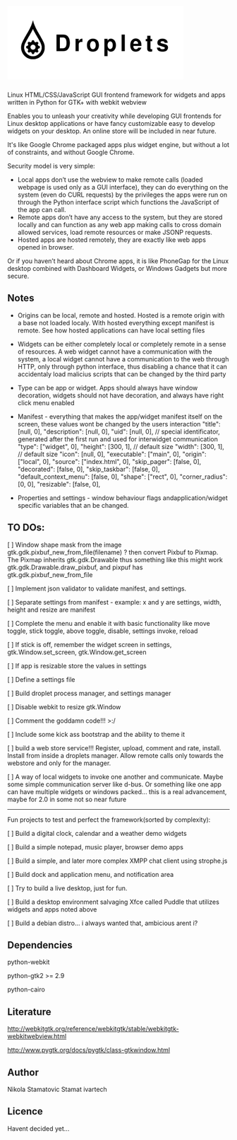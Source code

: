 ![Droplets - Linux html/css/javascript GUI frontend framework for widgets and apps written in Python for GTK+ with webkit webview](droplets_logo.png)
========

Linux HTML/CSS/JavaScript GUI frontend framework for widgets and apps written in Python for GTK+ with webkit webview

Enables you to unleash your creativity while developing GUI frontends for Linux desktop applications or have fancy customizable easy to develop widgets on your desktop. An online store will be included in near future.

It's like Google Chrome packaged apps plus widget engine, but without a lot of constraints, and without Google Chrome. 

Security model is very simple: 
* Local apps don’t use the webview to make remote calls (loaded webpage is used only as a GUI interface), they can do everything on the system (even do CURL requests) by the privileges the apps were run on through the Python interface script which functions the JavaScript of the app can call.
* Remote apps don’t have any access to the system, but they are stored locally and can function as any web app making calls to cross domain allowed services, load remote resources or make JSONP requests.
* Hosted apps are hosted remotely, they are exactly like web apps opened in browser.

Or if you haven’t heard about Chrome apps, it is like PhoneGap for the Linux desktop combined with Dashboard Widgets, or Windows Gadgets but more secure.


Notes
-----
* Origins can be local, remote and hosted. Hosted is a remote origin with a base not loaded localy. With hosted everything except manifest is remote. See how hosted applications can have local setting files

* Widgets can be either completely local or completely remote in a sense of resources. A web widget cannot have a communication with the system, a local widget cannot have a communication to the web through HTTP, only through python interface, thus disabling a chance that it can accidentaly load malicius scripts that can be changed by the third party

* Type can be app or widget. Apps should always have window decoration, widgets should not have decoration, and always have right click menu enabled

* Manifest - everything that makes the app/widget manifest itself on the screen, these values wont be changed by the users interaction
	"title": [null, 0],
	"description": [null, 0],
	"uid": [null, 0], // special identificator, generated after the first run and used for interwidget communication
	"type": ["widget", 0],
	"height": [300, 1],  // default size
	"width": [300, 1], // default size
	"icon": [null, 0],
	"executable": ["main", 0],
	"origin": ["local", 0],
	"source": ["index.html", 0],
	"skip_pager": [false, 0],
	"decorated": [false, 0], 
	"skip_taskbar": [false, 0], 
	"default_context_menu": [false, 0],
	"shape": ["rect", 0],
	"corner_radius": [0, 0],
	"resizable": [false, 0],

* Properties and settings - window behaviour flags andapplication/widget specific variables that an be changed.

TO DOs:
-------
[ ] Window shape mask from the image gtk.gdk.pixbuf_new_from_file(filename) ? then convert Pixbuf to Pixmap. The Pixmap inherits gtk.gdk.Drawable thus something like this might work gtk.gdk.Drawable.draw_pixbuf, and pixpuf has gtk.gdk.pixbuf_new_from_file

[ ] Implement json validator to validate manifest, and settings.

[ ] Separate settings from manifest - example: x and y are settings, width, height and resize are manifest 

[ ] Complete the menu and enable it with basic functionality like move toggle, stick toggle, above toggle, disable, settings invoke, reload

[ ] If stick is off, remember the widget screen in settings, gtk.Window.set_screen, gtk.Window.get_screen

[ ] If app is resizable store the values in settings

[ ] Define a settings file

[ ] Build droplet process manager, and settings manager

[ ] Disable webkit to resize gtk.Window

[ ] Comment the goddamn code!!! >:/

[ ] Include some kick ass bootstrap and the ability to theme it

[ ] build a web store service!!! Register, upload, comment and rate, install. Install from inside a droplets manager. Allow remote calls only towards the webstore and only for the manager.

[ ] A way of local widgets to invoke one another and communicate. Maybe some simple communication server like d-bus. Or something like one app can have multiple widgets or windows packed... this is a real advancement, maybe for 2.0 in some not so near future

----

Fun projects to test and perfect the framework(sorted by complexity):

[ ] Build a digital clock, calendar and a weather demo widgets

[ ] Build a simple notepad, music player, browser demo apps

[ ] Build a simple, and later more complex XMPP chat client using strophe.js

[ ] Build dock and application menu, and notification area

[ ] Try to build a live desktop, just for fun.

[ ] Build a desktop environment salvaging Xfce called Puddle that utilizes widgets and apps noted above

[ ] Build a debian distro... i always wanted that, ambicious arent i?


Dependencies
------------
python-webkit 

python-gtk2 >= 2.9

python-cairo

Literature
----------
http://webkitgtk.org/reference/webkitgtk/stable/webkitgtk-webkitwebview.html

http://www.pygtk.org/docs/pygtk/class-gtkwindow.html


Author
------
Nikola Stamatovic Stamat
ivartech

Licence
-------
Havent decided yet...
